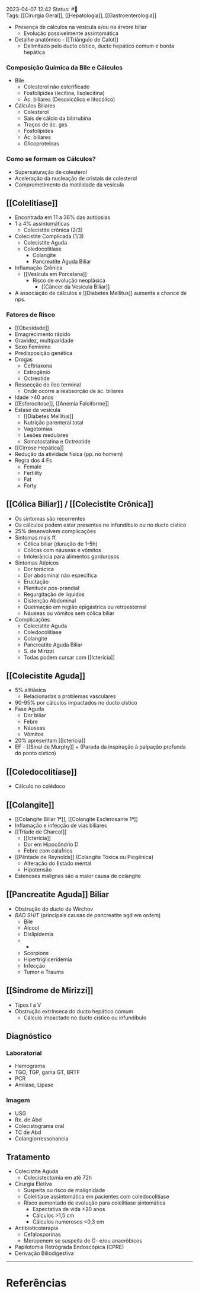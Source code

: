 2023-04-07 12:42
Status: #🌱   
Tags: [[Cirurgia Geral]], [[Hepatologia]], [[Gastroenterologia]]
<br/>
- Presença de cálculos na vesícula e/ou na árvore biliar
	- Evolução possivelmente assintomática
- Detalhe anatômico - [[Triângulo de Calot]]
	- Delimitado pelo ducto cístico, ducto hepático comum e borda hepática
### Composição Química da Bile e Cálculos
- Bile
	- Colesterol não esterificado
	- Fosfolípides (lecitina, lisolecitina)
	- Ác. biliares (Desoxicólico e litocólico)
- Cálculos Biliares
	- Colesterol
	- Sais de cálcio da bilirrubina
	- Traços de ác. gxs
	- Fosfolípides
	- Ác. biliares
	- Glicoproteínas
### Como se formam os Cálculos?
- Supersaturação de colesterol
- Aceleração da nucleação de cristais de colesterol
- Comprometimento da motilidade da vesícula
## [[Colelitíase]]
- Encontrada em 11 a 36% das autópsias
- 1 a 4% assintomáticas
	- Colecistite crônica (2/3)
- Colecistite Complicada (1/3)
	- Colecistite Aguda
	- Coledocolitíase
		- Colangite
		- Pancreatite Aguda Biliar
- Inflamação Crônica
	- [[Vesícula em Porcelana]]
		- Risco de evolução neoplásica
			- [[Câncer da Vesícula Biliar]]
- A associação de cálculos e [[Diabetes Mellitus]] aumenta a chance de nps.
### Fatores de Risco
- [[Obesidade]]
- Emagrecimento rápido
- Gravidez, multiparidade
- Sexo Feminino
- Predisposição genética
- Drogas
	- Ceftriaxona
	- Estrogênio
	- Octreotide
- Ressecção do íleo terminal
	- Onde ocorre a reabsorção de ác. biliares
- Idade >40 anos
- [[Esferocitose]], [[Anemia Falciforme]]
- Estase da vesícula
	- [[Diabetes Mellitus]]
	- Nutrição parenteral total
	- Vagotomias
	- Lesões medulares
	- Somatostatina e Octreotide
- [[Cirrose Hepática]]
- Redução da atividade física (pp. no homem)
- Regra dos 4 Fs
	- Female
	- Fertility
	- Fat
	- Forty
## [[Cólica Biliar]] / [[Colecistite Crônica]]
- Os sintomas são recorrentes
- Os cálculos podem estar presentes no infundíbulo ou no ducto cístico
- 25% desenvolvem complicações
- Sintomas mais ff.
	- Cólica biliar (duração de 1-5h)
	- Cólicas com náuseas e vômitos
	- Intolerância para alimentos gordurosos
- Sintomas Atípicos
	- Dor torácica
	- Dor abdominal não específica
	- Eructação
	- Plenitude pós-prandial
	- Regurgitação de líquidos
	- Distenção Abdominal
	- Queimação em região epigástrica ou retroesternal
	- Náuseas ou vômitos sem cólica biliar
- Complicações
	- Colecistite Aguda
	- Coledocolitíase
	- Colangite
	- Pancreatite Aguda Biliar
	- S. de Mirizzi
	- Todas podem cursar com [[Icterícia]]
## [[Colecistite Aguda]]
- 5% alitiásica
	- Relacionadas a problemas vasculares
- 90-95% por cálculos impactados no ducto cístico
- Fase Aguda
	- Dor biliar
	- Febre
	- Náuseas
	- Vômitos
- 20% apresentam [[Icterícia]]
- EF - [[Sinal de Murphy]] + (Parada da inspiração à palpação profunda do ponto cístico)
## [[Coledocolitíase]]
- Cálculo no colédoco
## [[Colangite]]
- [[Colangite Biliar 1ª]], [[Colangite Esclerosante 1ª]]
- Inflamação e infecção de vias biliares
- [[Tríade de Charcot]]
	- [[Icterícia]]
	- Dor em Hipocôndrio D
	- Febre com calafrios
- [[Pêntade de Reynolds]] (Colangite Tóxica ou Piogênica)
	- Alteração do Estado mental
	- Hipotensão
- Estenoses malignas são a maior causa de colangite
## [[Pancreatite Aguda]] Biliar
- Obstrução do ducto de Wirchov
- _BAD SHIT_ (principais causas de pancreatite agd em ordem)
	- Bile
	- Álcool
	- Dislipidemia
	- -
	- Scorpions
	- Hipertrigliceridemia
	- Infecção
	- Tumor e Trauma
## [[Síndrome de Mirizzi]]
- Tipos I a V
- Obstrução extrínseca do ducto hepático comum
	- Cálculo impactado no ducto cístico ou infundíbulo
## Diagnóstico
### Laboratorial
- Hemograma
- TGO, TGP, gama GT, BRTF
- PCR
- Amilase, Lipase
### Imagem
- USG
- Rx. de Abd
- Colecistograma oral
- TC de Abd
- Colangiorressonancia
## Tratamento
- Colecistite Aguda
	- Colecistectomia em até 72h
- Cirurgia Eletiva
	- Suspeita ou risco de malignidade
	- Colelitíase assintomática em pacientes com coledocolitíase
	- Risco aumentado de evolução para colelitíase sintomática
		- Expectativa de vida >20 anos
		- Cálculos >1,5 cm
		- Cálculos numerosos <0,3 cm
- Antibioticoterapia
	- Cefalosporinas
	- Meropenem se suspeita de G- e/ou anaeróbicos
- Papilotomia Retrógrada Endoscópica (CPRE)
- Derivação Biliodigestiva
____
# Referências

